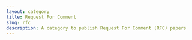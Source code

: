 ```yaml
---
layout: category
title: Request For Comment
slug: rfc
description: A category to publish Request For Comment (RFC) papers
---
```

